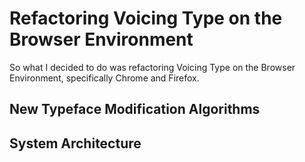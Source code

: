 # Refactoring Voicing Type on the Browser Environment

So what I decided to do was refactoring Voicing Type on the Browser Environment, specifically Chrome and Firefox.

## New Typeface Modification Algorithms

## System Architecture
